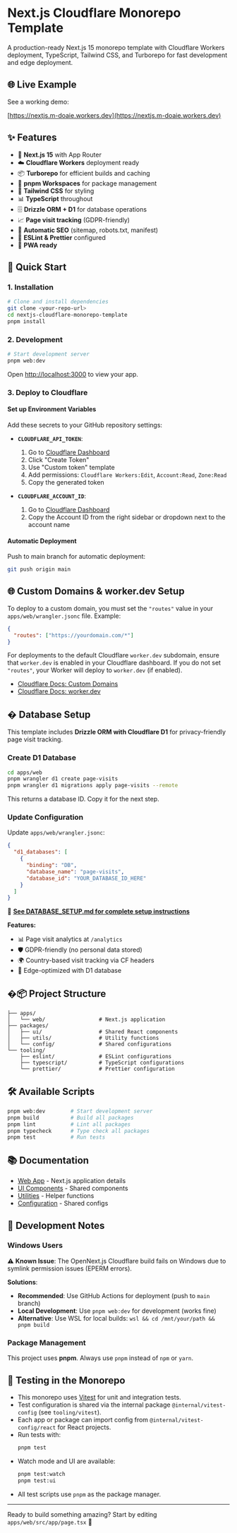 # Next.js Cloudflare Monorepo Template

A production-ready Next.js 15 monorepo template with Cloudflare Workers deployment, TypeScript, Tailwind CSS, and Turborepo for fast development and edge deployment.

## 🌐 Live Example

See a working demo:

[https://nextjs.m-doaie.workers.dev](https://nextjs.m-doaie.workers.dev)

## ✨ Features

- 🚀 **Next.js 15** with App Router
- ☁️ **Cloudflare Workers** deployment ready
- 📦 **Turborepo** for efficient builds and caching
- 🔧 **pnpm Workspaces** for package management
- 🎨 **Tailwind CSS** for styling
- 📊 **TypeScript** throughout
- 🗄️ **Drizzle ORM + D1** for database operations
- 📈 **Page visit tracking** (GDPR-friendly)
- 🤖 **Automatic SEO** (sitemap, robots.txt, manifest)
- 🧹 **ESLint & Prettier** configured
- 📱 **PWA ready**

## 🚀 Quick Start

### 1. Installation

```bash
# Clone and install dependencies
git clone <your-repo-url>
cd nextjs-cloudflare-monorepo-template
pnpm install
```

### 2. Development

```bash
# Start development server
pnpm web:dev
```

Open [http://localhost:3000](http://localhost:3000) to view your app.

### 3. Deploy to Cloudflare

#### Set up Environment Variables

Add these secrets to your GitHub repository settings:

- **`CLOUDFLARE_API_TOKEN`**:
  1. Go to [Cloudflare Dashboard](https://dash.cloudflare.com/profile/api-tokens)
  2. Click "Create Token"
  3. Use "Custom token" template
  4. Add permissions: `Cloudflare Workers:Edit`, `Account:Read`, `Zone:Read`
  5. Copy the generated token

- **`CLOUDFLARE_ACCOUNT_ID`**:
  1. Go to [Cloudflare Dashboard](https://dash.cloudflare.com/)
  2. Copy the Account ID from the right sidebar or dropdown next to the account name

#### Automatic Deployment

Push to main branch for automatic deployment:

```bash
git push origin main
```

## 🌐 Custom Domains & worker.dev Setup

To deploy to a custom domain, you must set the `"routes"` value in your `apps/web/wrangler.jsonc` file. Example:

```json
{
  "routes": ["https://yourdomain.com/*"]
}
```

For deployments to the default Cloudflare `worker.dev` subdomain, ensure that `worker.dev` is enabled in your Cloudflare dashboard. If you do not set `"routes"`, your Worker will deploy to `worker.dev` (if enabled).

- [Cloudflare Docs: Custom Domains](https://developers.cloudflare.com/workers/platform/routes/)
- [Cloudflare Docs: worker.dev](https://developers.cloudflare.com/workers/configuration/routing/workers-dev/)

## �️ Database Setup

This template includes **Drizzle ORM with Cloudflare D1** for privacy-friendly page visit tracking.

### Create D1 Database

```bash
cd apps/web
pnpm wrangler d1 create page-visits
pnpm wrangler d1 migrations apply page-visits --remote
```

This returns a database ID. Copy it for the next step.

### Update Configuration

Update `apps/web/wrangler.jsonc`:

```json
{
  "d1_databases": [
    {
      "binding": "DB",
      "database_name": "page-visits",
      "database_id": "YOUR_DATABASE_ID_HERE"
    }
  ]
}
```

📖 **[See DATABASE_SETUP.md for complete setup instructions](./DATABASE_SETUP.md)**

**Features:**

- 📊 Page visit analytics at `/analytics`
- 🛡️ GDPR-friendly (no personal data stored)
- 🌍 Country-based visit tracking via CF headers
- 🚀 Edge-optimized with D1 database

## �📦 Project Structure

```
├── apps/
│   └── web/                 # Next.js application
├── packages/
│   ├── ui/                  # Shared React components
│   ├── utils/               # Utility functions
│   └── config/              # Shared configurations
└── tooling/
    ├── eslint/              # ESLint configurations
    ├── typescript/          # TypeScript configurations
    └── prettier/            # Prettier configuration
```

## 🛠️ Available Scripts

```bash
pnpm web:dev        # Start development server
pnpm build          # Build all packages
pnpm lint           # Lint all packages
pnpm typecheck      # Type check all packages
pnpm test           # Run tests
```

## 📚 Documentation

- [Web App](./apps/web/README.md) - Next.js application details
- [UI Components](./packages/ui/README.md) - Shared components
- [Utilities](./packages/utils/README.md) - Helper functions
- [Configuration](./packages/config/README.md) - Shared configs

## 🔧 Development Notes

### Windows Users

⚠️ **Known Issue**: The OpenNext.js Cloudflare build fails on Windows due to symlink permission issues (EPERM errors).

**Solutions**:

- **Recommended**: Use GitHub Actions for deployment (push to `main` branch)
- **Local Development**: Use `pnpm web:dev` for development (works fine)
- **Alternative**: Use WSL for local builds: `wsl && cd /mnt/your/path && pnpm build`

### Package Management

This project uses **pnpm**. Always use `pnpm` instead of `npm` or `yarn`.

## 🧪 Testing in the Monorepo

- This monorepo uses [Vitest](https://vitest.dev/) for unit and integration tests.
- Test configuration is shared via the internal package `@internal/vitest-config` (see `tooling/vitest`).
- Each app or package can import config from `@internal/vitest-config/react` for React projects.
- Run tests with:
  ```sh
  pnpm test
  ```
- Watch mode and UI are available:
  ```sh
  pnpm test:watch
  pnpm test:ui
  ```
- All test scripts use `pnpm` as the package manager.

---

Ready to build something amazing? Start by editing `apps/web/src/app/page.tsx` 🚀
